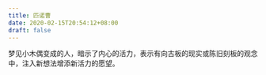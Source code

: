```yaml
---
title: 匹诺曹
date: 2020-02-15T20:54:12+08:00
draft: false
---
```


梦见小木偶变成的人，暗示了内心的活力，表示有向古板的现实或陈旧刻板的观念中，注入新想法增添新活力的愿望。

